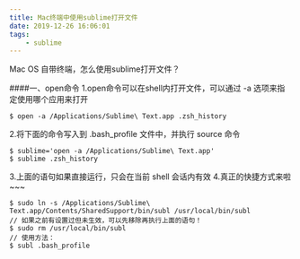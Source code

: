 ```yaml
---
title: Mac终端中使用sublime打开文件
date: 2019-12-26 16:06:01
tags:
    - sublime
---
```


Mac OS 自带终端，怎么使用sublime打开文件？
<!-- more -->

####一、open命令
1.open命令可以在shell内打开文件，可以通过 -a 选项来指定使用哪个应用来打开
```
$ open -a /Applications/Sublime\ Text.app .zsh_history
```
2.将下面的命令写入到 .bash_profile 文件中，并执行 source 命令
```
$ sublime='open -a /Applications/Sublime\ Text.app'
$ sublime .zsh_history
```
3.上面的语句如果直接运行，只会在当前 shell 会话内有效
4.真正的快捷方式来啦~~~
```
$ sudo ln -s /Applications/Sublime\ Text.app/Contents/SharedSupport/bin/subl /usr/local/bin/subl
// 如果之前有设置过但未生效，可以先移除再执行上面的语句！
$ sudo rm /usr/local/bin/subl
// 使用方法：
$ subl .bash_profile
```
